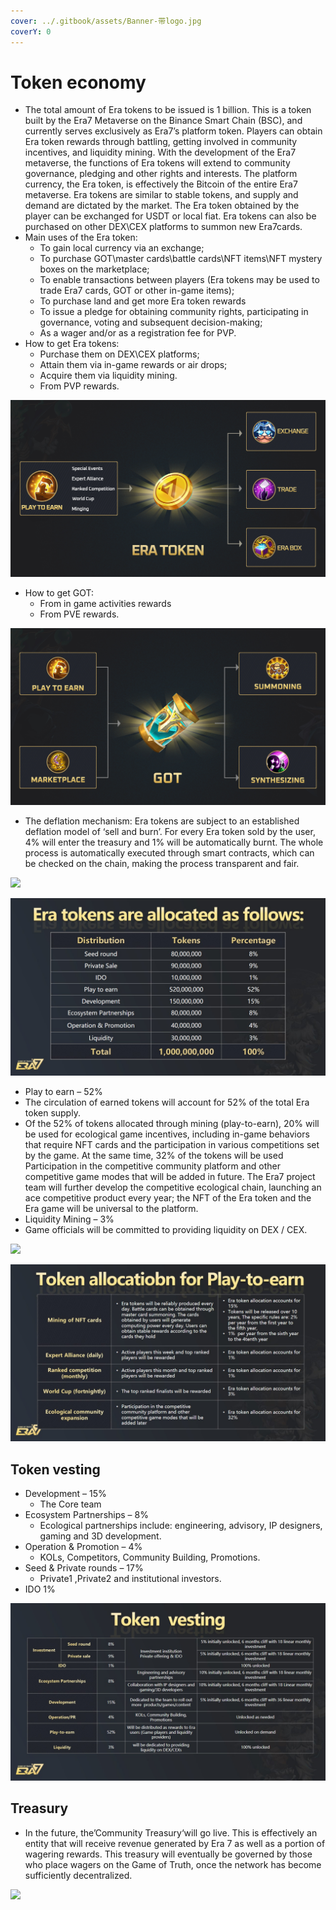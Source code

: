 ```yaml
---
cover: ../.gitbook/assets/Banner-带logo.jpg
coverY: 0
---
```


# Token economy

* The total amount of Era tokens to be issued is 1 billion. This is a token built by the Era7 Metaverse on the Binance Smart Chain (BSC), and currently serves exclusively as Era7’s platform token. Players can obtain Era token rewards through battling, getting involved in community incentives, and liquidity mining. With the development of the Era7 metaverse, the functions of Era tokens will extend to community governance, pledging and other rights and interests. The platform currency, the Era token, is effectively the Bitcoin of the entire Era7 metaverse. Era tokens are similar to stable tokens, and supply and demand are dictated by the market. The Era token obtained by the player can be exchanged for USDT or local fiat. Era tokens can also be purchased on other DEX\CEX platforms to summon new Era7cards.
* Main uses of the Era token:
  * To gain local currency via an exchange;&#x20;
  * To purchase GOT\master cards\battle cards\NFT items\NFT mystery boxes on the marketplace;
  * &#x20;To enable transactions between players (Era tokens may be used to trade Era7 cards, GOT or other in-game items);&#x20;
  * To purchase land and get more Era token rewards&#x20;
  * To issue a pledge for obtaining community rights, participating in governance, voting and subsequent decision-making;&#x20;
  * As a wager and/or as a registration fee for PVP.
* How to get Era tokens:&#x20;
  * Purchase them on DEX\CEX platforms;
  * Attain them via in-game rewards or air drops;&#x20;
  * Acquire them via liquidity mining.&#x20;
  * From PVP rewards.

![](../.gitbook/assets/coin.jpg)

* How to get GOT:&#x20;
  * From in game activities rewards&#x20;
  * From PVE rewards.

![](../.gitbook/assets/GOT.jpg)

* The deflation mechanism: Era tokens are subject to an established deflation model of ‘sell and burn’. For every Era token sold by the user, 4% will enter the treasury and 1% will be automatically burnt. The whole process is automatically executed through smart contracts, which can be checked on the chain, making the process transparent and fair.&#x20;

![](../.gitbook/assets/网1.jpg)

![](../.gitbook/assets/tokens.jpg)

* Play to earn – 52%
* The circulation of earned tokens will account for 52% of the total Era token supply.
* Of the 52% of tokens allocated through mining (play-to-earn), 20% will be used for ecological game incentives, including in-game behaviors that require NFT cards and the participation in various competitions set by the game. At the same time, 32% of the tokens will be used Participation in the competitive community platform and other competitive game modes that will be added in future. The Era7 project team will further develop the competitive ecological chain, launching an ace competitive product every year; the NFT of the Era token and the Era game will be universal to the platform.&#x20;
* Liquidity Mining – 3%&#x20;
* Game officials will be committed to providing liquidity on DEX / CEX.

![](<../.gitbook/assets/网2 (4).jpg>)

![](../.gitbook/assets/play.jpg)

## Token vesting

* Development –  15%&#x20;
  * The Core team
* Ecosystem Partnerships – 8%&#x20;
  * Ecological partnerships include: engineering, advisory, IP designers, gaming and 3D development.
* Operation & Promotion – 4%&#x20;
  * KOLs, Competitors, Community Building, Promotions.
* Seed & Private rounds – 17%&#x20;
  * Private1 ,Private2 and institutional investors.
* IDO 1%

![](../.gitbook/assets/vesting2.jpg)

## Treasury

* In the future, the’Community Treasury‘will go live. This is effectively an entity that will receive revenue generated by Era 7 as well as a portion of wagering rewards. This treasury will eventually be governed by those who place wagers on the Game of Truth, once the network has become sufficiently decentralized.

![](../.gitbook/assets/飞书20211209-141409.png)
